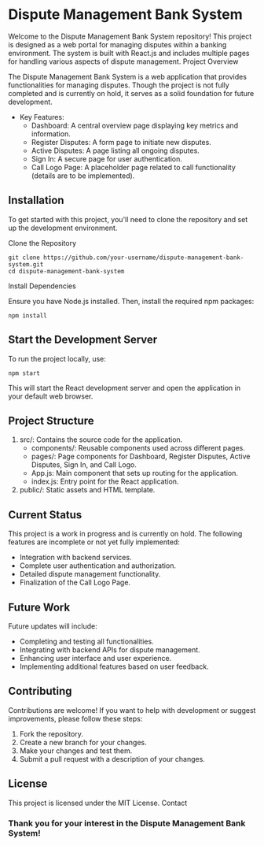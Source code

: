 # Dispute Management Bank System

Welcome to the Dispute Management Bank System repository! This project is designed as a web portal for managing disputes within a banking environment. The system is built with React.js and includes multiple pages for handling various aspects of dispute management.
Project Overview

The Dispute Management Bank System is a web application that provides functionalities for managing disputes. Though the project is not fully completed and is currently on hold, it serves as a solid foundation for future development.
- Key Features:
  - Dashboard: A central overview page displaying key metrics and information.
  - Register Disputes: A form page to initiate new disputes.
  - Active Disputes: A page listing all ongoing disputes.
  - Sign In: A secure page for user authentication.
  - Call Logo Page: A placeholder page related to call functionality (details are to be implemented).

## Installation

To get started with this project, you'll need to clone the repository and set up the development environment.

Clone the Repository

    git clone https://github.com/your-username/dispute-management-bank-system.git
    cd dispute-management-bank-system

Install Dependencies

Ensure you have Node.js installed. Then, install the required npm packages:

    npm install

## Start the Development Server

To run the project locally, use:

    npm start

This will start the React development server and open the application in your default web browser.

## Project Structure

1. src/: Contains the source code for the application.
    - components/: Reusable components used across different pages.
    - pages/: Page components for Dashboard, Register Disputes, Active Disputes, Sign In, and Call Logo.
    - App.js: Main component that sets up routing for the application.
    - index.js: Entry point for the React application.
2.  public/: Static assets and HTML template.

## Current Status

This project is a work in progress and is currently on hold. The following features are incomplete or not yet fully implemented:
- Integration with backend services.
- Complete user authentication and authorization.
- Detailed dispute management functionality.
- Finalization of the Call Logo Page.

## Future Work

Future updates will include:
- Completing and testing all functionalities.
- Integrating with backend APIs for dispute management.
- Enhancing user interface and user experience.
- Implementing additional features based on user feedback.

## Contributing

Contributions are welcome! If you want to help with development or suggest improvements, please follow these steps:
1. Fork the repository.
2. Create a new branch for your changes.
3. Make your changes and test them.
4. Submit a pull request with a description of your changes.

## License

This project is licensed under the MIT License.
Contact

### Thank you for your interest in the Dispute Management Bank System!
